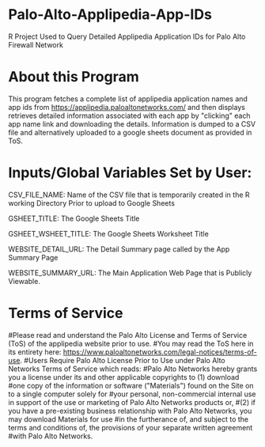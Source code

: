 # Palo-Alto-Applipedia-App-IDs
R Project Used to Query Detailed Applipedia Application IDs for Palo Alto Firewall Network

# About this Program
This program fetches a complete list of applipedia application names and app ids from 
https://applipedia.paloaltonetworks.com/ and then displays retrieves detailed information associated with each app by
"clicking" each app name link and downloading the details.  Information is dumped to a CSV file and alternatively uploaded
to a google sheets document as provided in ToS.

# Inputs/Global Variables Set by User:  
CSV_FILE_NAME:  Name of the CSV file that is temporarily created in the R working Directory Prior to upload to Google Sheets

GSHEET_TITLE:  The Google Sheets Title

GSHEET_WSHEET_TITLE:  The Google Sheets Worksheet Title

WEBSITE_DETAIL_URL:  The Detail Summary page called by the App Summary Page

WEBSITE_SUMMARY_URL:  The Main Application Web Page that is Publicly Viewable.

# Terms of Service
#Please read and understand the Palo Alto License and Terms of Service (ToS) of the applipedia website prior to use.
#You may read the ToS here in its entirety here:  https://www.paloaltonetworks.com/legal-notices/terms-of-use.
#Users Require Palo Alto License Prior to Use under Palo Alto Networks Terms of Service which reads:
#Palo Alto Networks hereby grants you a license under its and other applicable copyrights to (1) download 
#one copy of the information or software ("Materials") found on the Site on to a single computer solely for 
#your personal, non-commercial internal use in support of the use or marketing of Palo Alto Networks products or, 
#(2) if you have a pre-existing business relationship with Palo Alto Networks, you may download Materials for use 
#in the furtherance of, and subject to the terms and conditions of, the provisions of your separate written agreement 
#with Palo Alto Networks. 
